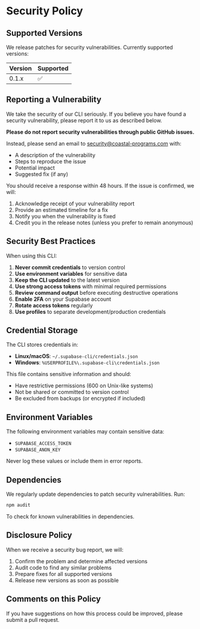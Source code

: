 # Security Policy

## Supported Versions

We release patches for security vulnerabilities. Currently supported versions:

| Version | Supported          |
| ------- | ------------------ |
| 0.1.x   | :white_check_mark: |

## Reporting a Vulnerability

We take the security of our CLI seriously. If you believe you have found a security vulnerability, please report it to us as described below.

**Please do not report security vulnerabilities through public GitHub issues.**

Instead, please send an email to security@coastal-programs.com with:

- A description of the vulnerability
- Steps to reproduce the issue
- Potential impact
- Suggested fix (if any)

You should receive a response within 48 hours. If the issue is confirmed, we will:

1. Acknowledge receipt of your vulnerability report
2. Provide an estimated timeline for a fix
3. Notify you when the vulnerability is fixed
4. Credit you in the release notes (unless you prefer to remain anonymous)

## Security Best Practices

When using this CLI:

1. **Never commit credentials** to version control
2. **Use environment variables** for sensitive data
3. **Keep the CLI updated** to the latest version
4. **Use strong access tokens** with minimal required permissions
5. **Review command output** before executing destructive operations
6. **Enable 2FA** on your Supabase account
7. **Rotate access tokens** regularly
8. **Use profiles** to separate development/production credentials

## Credential Storage

The CLI stores credentials in:
- **Linux/macOS**: `~/.supabase-cli/credentials.json`
- **Windows**: `%USERPROFILE%\.supabase-cli\credentials.json`

This file contains sensitive information and should:
- Have restrictive permissions (600 on Unix-like systems)
- Not be shared or committed to version control
- Be excluded from backups (or encrypted if included)

## Environment Variables

The following environment variables may contain sensitive data:
- `SUPABASE_ACCESS_TOKEN`
- `SUPABASE_ANON_KEY`

Never log these values or include them in error reports.

## Dependencies

We regularly update dependencies to patch security vulnerabilities. Run:

```bash
npm audit
```

To check for known vulnerabilities in dependencies.

## Disclosure Policy

When we receive a security bug report, we will:

1. Confirm the problem and determine affected versions
2. Audit code to find any similar problems
3. Prepare fixes for all supported versions
4. Release new versions as soon as possible

## Comments on this Policy

If you have suggestions on how this process could be improved, please submit a pull request.
